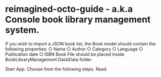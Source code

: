 # reimagined-octo-guide - a.k.a Console book library management system. 

If you wish to import a JSON book list, the Book model should contain the following properties:
      ○ Name
      ○ Author
      ○ Category
      ○ Language
      ○ Publication date
      ○ ISBN
Book File should be placed inside BookLibraryManagement.Data\Data folder. 

Start App.
Choose from the following steps. 
Read.

